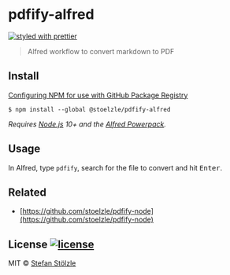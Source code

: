 # pdfify-alfred
[![styled with prettier](https://img.shields.io/badge/styled_with-prettier-ff69b4.svg)](https://github.com/prettier/prettier)

> Alfred workflow to convert markdown to PDF


## Install
[Configuring NPM for use with GitHub Package Registry](https://help.github.com/en/articles/configuring-npm-for-use-with-github-package-registry)
```
$ npm install --global @stoelzle/pdfify-alfred
```

*Requires [Node.js](https://nodejs.org) 10+ and the [Alfred Powerpack](https://www.alfredapp.com/powerpack/).*


## Usage
In Alfred, type `pdfify`, search for the file to convert and hit <kbd>Enter</kbd>.


## Related
- [https://github.com/stoelzle/pdfify-node](https://github.com/stoelzle/pdfify-node)


## License [![license](https://img.shields.io/github/license/stoelzle/pdfify-alfred.svg)](https://github.com/stoelzle/pdfify-alfred/blob/master/license)
MIT © [Stefan Stölzle](https://github.com/stoe)
